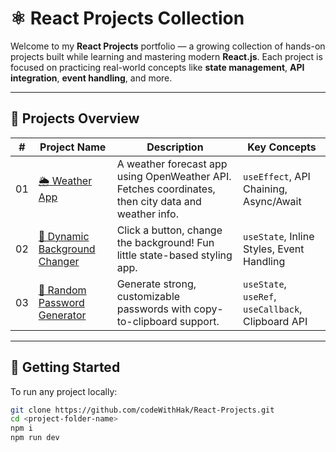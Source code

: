 # ⚛️ React Projects Collection

Welcome to my **React Projects** portfolio — a growing collection of hands-on projects built while learning and mastering modern **React.js**. Each project is focused on practicing real-world concepts like **state management**, **API integration**, **event handling**, and more.

---

## 📁 Projects Overview

| # | Project Name | Description | Key Concepts |
|--|--------------|-------------|--------------|
| 01 | [🌦️ Weather App](./01-weather-app) | A weather forecast app using OpenWeather API. Fetches coordinates, then city data and weather info. | `useEffect`, API Chaining, Async/Await |
| 02 | [🎨 Dynamic Background Changer](./02-dynamic-bg-changer) | Click a button, change the background! Fun little state-based styling app. | `useState`, Inline Styles, Event Handling |
| 03 | [🔐 Random Password Generator](./03-random-password-generator) | Generate strong, customizable passwords with copy-to-clipboard support. | `useState`, `useRef`, `useCallback`, Clipboard API |

---

## 🚀 Getting Started

To run any project locally:

```bash
git clone https://github.com/codeWithHak/React-Projects.git
cd <project-folder-name>
npm i
npm run dev
